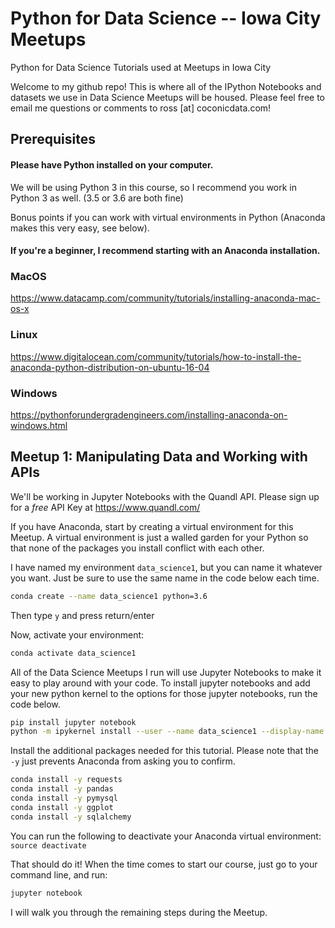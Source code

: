 # Python for Data Science -- Iowa City Meetups
Python for Data Science Tutorials used at Meetups in Iowa City

Welcome to my github repo! This is where all of the IPython Notebooks and datasets we use in Data Science Meetups will be housed. Please feel free to email me questions or comments to ross [at] coconicdata.com!

## Prerequisites
#### Please have Python installed on your computer.
We will be using Python 3 in this course, so I recommend you work in Python 3 as well. (3.5 or 3.6 are both fine)

Bonus points if you can work with virtual environments in Python (Anaconda makes this very easy, see below).

#### If you're a beginner, I recommend starting with an Anaconda installation.
### MacOS
https://www.datacamp.com/community/tutorials/installing-anaconda-mac-os-x
### Linux
https://www.digitalocean.com/community/tutorials/how-to-install-the-anaconda-python-distribution-on-ubuntu-16-04
### Windows
https://pythonforundergradengineers.com/installing-anaconda-on-windows.html

## Meetup 1: Manipulating Data and Working with APIs
We'll be working in Jupyter Notebooks with the Quandl API. Please sign up for a *free* API Key at https://www.quandl.com/

If you have Anaconda, start by creating a virtual environment for this Meetup. 
A virtual environment is just a walled garden for your Python so that none of the packages you install conflict with each other.

I have named my environment `data_science1`, but you can name it whatever you want. Just be sure to use the same name in the code below each time.

```bash
conda create --name data_science1 python=3.6
```
Then type `y` and press return/enter

Now, activate your environment:

```bash
conda activate data_science1
```

All of the Data Science Meetups I run will use Jupyter Notebooks to make it easy to play around with your code.
To install jupyter notebooks and add your new python kernel to the options for those jupyter notebooks, run the code below.
```bash
pip install jupyter notebook
python -m ipykernel install --user --name data_science1 --display-name "Python 3.6 (data_science1)"
```
Install the additional packages needed for this tutorial. Please note that the `-y` just prevents Anaconda from asking you to confirm.
```bash
conda install -y requests
conda install -y pandas
conda install -y pymysql
conda install -y ggplot
conda install -y sqlalchemy
```
You can run the following to deactivate your Anaconda virtual environment: `source deactivate`

That should do it!
When the time comes to start our course, just go to your command line, and run:
```bash
jupyter notebook
```
I will walk you through the remaining steps during the Meetup.
